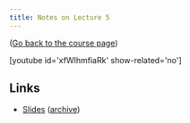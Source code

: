 ```yaml
---
title: Notes on Lecture 5
---
```


([Go back to the course page](/classes/parp/index.html))

[youtube id='xfWIhmfiaRk' show-related='no']

## Links

* [Slides](https://people.eecs.berkeley.edu/~demmel/cs267_Spr16/Lectures/lecture05_sources2_jwd16_4pp.pdf) ([archive](http://web.archive.org/save/_embed/https://people.eecs.berkeley.edu/~demmel/cs267_Spr16/Lectures/lecture05_sources2_jwd16_4pp.pdf))
